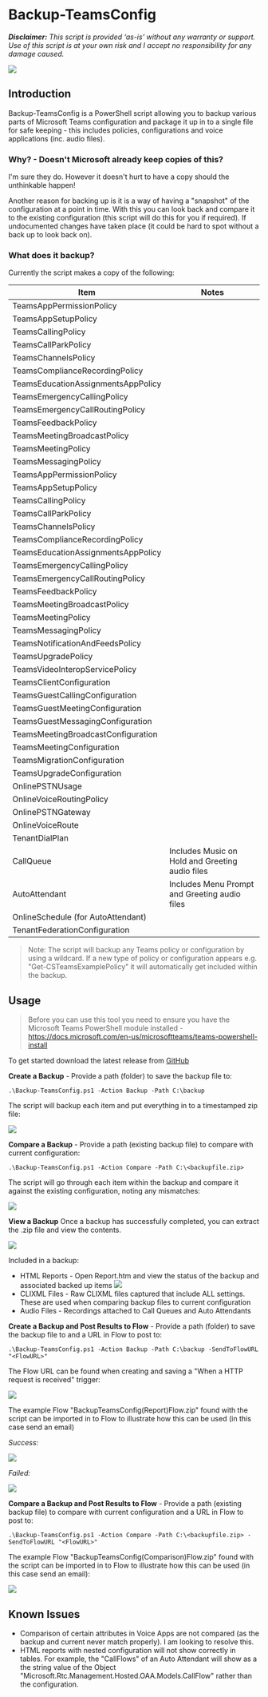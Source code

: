 # Backup-TeamsConfig

_**Disclaimer:** This script is provided ‘as-is’ without any warranty or support. Use of this script is at your own risk and I accept no responsibility for any damage caused._

![](https://www.lee-ford.co.uk/images/backup-teamsconfig/example-running.png)

## Introduction ##
Backup-TeamsConfig is a PowerShell script allowing you to backup various parts of Microsoft Teams configuration and package it up in to a single file for safe keeping - this includes policies, configurations and voice applications (inc. audio files).

### Why? - Doesn't Microsoft already keep copies of this? ###
I'm sure they do. However it doesn't hurt to have a copy should the unthinkable happen!

Another reason for backing up is it is a way of having a "snapshot" of the configuration at a point in time. With this you can look back and compare it to the existing configuration (this script will do this for you if required). If undocumented changes have taken place (it could be hard to spot without a back up to look back on).

### What does it backup? ###

Currently the script makes a copy of the following:

| Item                               | Notes                                           |
| ---------------------------------- | ----------------------------------------------- |
| TeamsAppPermissionPolicy           |
| TeamsAppSetupPolicy                |
| TeamsCallingPolicy                 |
| TeamsCallParkPolicy                |
| TeamsChannelsPolicy                |
| TeamsComplianceRecordingPolicy     |
| TeamsEducationAssignmentsAppPolicy |
| TeamsEmergencyCallingPolicy        |
| TeamsEmergencyCallRoutingPolicy    |
| TeamsFeedbackPolicy                |
| TeamsMeetingBroadcastPolicy        |
| TeamsMeetingPolicy                 |
| TeamsMessagingPolicy               |
| TeamsAppPermissionPolicy           |
| TeamsAppSetupPolicy                |
| TeamsCallingPolicy                 |
| TeamsCallParkPolicy                |
| TeamsChannelsPolicy                |
| TeamsComplianceRecordingPolicy     |
| TeamsEducationAssignmentsAppPolicy |
| TeamsEmergencyCallingPolicy        |
| TeamsEmergencyCallRoutingPolicy    |
| TeamsFeedbackPolicy                |
| TeamsMeetingBroadcastPolicy        |
| TeamsMeetingPolicy                 |
| TeamsMessagingPolicy               |
| TeamsNotificationAndFeedsPolicy    |
| TeamsUpgradePolicy                 |
| TeamsVideoInteropServicePolicy     |
| TeamsClientConfiguration           |
| TeamsGuestCallingConfiguration     |
| TeamsGuestMeetingConfiguration     |
| TeamsGuestMessagingConfiguration   |
| TeamsMeetingBroadcastConfiguration |
| TeamsMeetingConfiguration          |
| TeamsMigrationConfiguration        |
| TeamsUpgradeConfiguration          |
| OnlinePSTNUsage                    |
| OnlineVoiceRoutingPolicy           |
| OnlinePSTNGateway                  |
| OnlineVoiceRoute                   |
| TenantDialPlan                     |
| CallQueue                          | Includes Music on Hold and Greeting audio files |
| AutoAttendant                      | Includes Menu Prompt and Greeting audio files   |
| OnlineSchedule (for AutoAttendant) |
| TenantFederationConfiguration|



> Note: The script will backup any Teams policy or configuration by using a wildcard. If a new type of policy or configuration appears e.g. "Get-CSTeamsExamplePolicy" it will automatically get included within the backup.

## Usage ##

> Before you can use this tool you need to ensure you have the Microsoft Teams PowerShell module installed - <https://docs.microsoft.com/en-us/microsoftteams/teams-powershell-install>

To get started download the latest release from [GitHub](https://github.com/leeford/Backup-TeamsConfig/releases)

**Create a Backup** - Provide a path (folder) to save the backup file to:

```.\Backup-TeamsConfig.ps1 -Action Backup -Path C:\backup```

The script will backup each item and put everything in to a timestamped zip file:

![](https://www.lee-ford.co.uk/images/backup-teamsconfig/backup-example.png)


**Compare a Backup** - Provide a path (existing backup file) to compare with current configuration:

```.\Backup-TeamsConfig.ps1 -Action Compare -Path C:\<backupfile.zip>```

The script will go through each item within the backup and compare it against the existing configuration, noting any mismatches:

![](https://www.lee-ford.co.uk/images/backup-teamsconfig/compare-example.png)

**View a Backup**
Once a backup has successfully completed, you can extract the .zip file and view the contents.

![](https://www.lee-ford.co.uk/images/backup-teamsconfig/view-backup.png)

Included in a backup:

- HTML Reports - Open Report.htm and view the status of the backup and associated backed up items
  ![](https://www.lee-ford.co.uk/images/backup-teamsconfig/backup-report.gif)
- CLIXML Files - Raw CLIXML files captured that include ALL settings. These are used when comparing backup files to current configuration
- Audio Files - Recordings attached to Call Queues and Auto Attendants

**Create a Backup and Post Results to Flow** - Provide a path (folder) to save the backup file to and a URL in Flow to post to:

```.\Backup-TeamsConfig.ps1 -Action Backup -Path C:\backup -SendToFlowURL "<FlowURL>"```

The Flow URL can be found when creating and saving a "When a HTTP request is received" trigger:

![](https://www.lee-ford.co.uk/images/backup-teamsconfig/flow-url-example.png)

The example Flow "BackupTeamsConfig(Report)Flow.zip" found with the script can be imported in to Flow to illustrate how this can be used (in this case send an email)

_Success:_

![](https://www.lee-ford.co.uk/images/backup-teamsconfig/success-email-example.png)

_Failed:_

![](https://www.lee-ford.co.uk/images/backup-teamsconfig/failed-email-example.png)

**Compare a Backup and Post Results to Flow** - Provide a path (existing backup file) to compare with current configuration and a URL in Flow to post to:

```.\Backup-TeamsConfig.ps1 -Action Compare -Path C:\<backupfile.zip> -SendToFlowURL "<FlowURL>"```

The example Flow "BackupTeamsConfig(Comparison)Flow.zip" found with the script can be imported in to Flow to illustrate how this can be used (in this case send an email):

![](https://www.lee-ford.co.uk/images/backup-teamsconfig/compare-email-example.png)

## Known Issues ##
- Comparison of certain attributes in Voice Apps are not compared (as the backup and current never match properly). I am looking to resolve this.
- HTML reports with nested configuration will not show correctly in tables. For example, the "CallFlows" of an Auto Attendant will show as a the string value of the Object "Microsoft.Rtc.Management.Hosted.OAA.Models.CallFlow" rather than the configuration.
